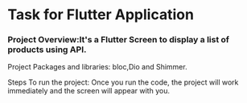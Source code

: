 # Task for Flutter Application

### Project Overview:It's a Flutter Screen to display a list of products using API.

Project Packages and libraries:
bloc,Dio and Shimmer.

Steps To run the project:
Once you run the code, the project will work immediately and the screen will appear with you.

